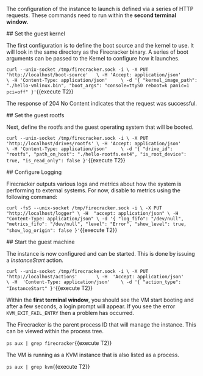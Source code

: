 The configuration of the instance to launch is defined via a series of HTTP requests. These commands need to run within the **second terminal window**.

## Set the guest kernel

The first configuration is to define the boot source and the kernel to use. It will look in the same directory as the Firecracker binary. A series of boot arguments can be passed to the Kernel to configure how it launches.

`curl --unix-socket /tmp/firecracker.sock -i \
    -X PUT 'http://localhost/boot-source'   \
    -H 'Accept: application/json'           \
    -H 'Content-Type: application/json'     \
    -d '{
        "kernel_image_path": "./hello-vmlinux.bin",
        "boot_args": "console=ttyS0 reboot=k panic=1 pci=off"
    }'`{{execute T2}}

The response of 204 No Content indicates that the request was successful.

## Set the guest rootfs

Next, define the rootfs and the guest operating system that will be booted.

`curl --unix-socket /tmp/firecracker.sock -i \
    -X PUT 'http://localhost/drives/rootfs' \
    -H 'Accept: application/json'           \
    -H 'Content-Type: application/json'     \
    -d '{
        "drive_id": "rootfs",
        "path_on_host": "./hello-rootfs.ext4",
        "is_root_device": true,
        "is_read_only": false
    }'`{{execute T2}}

## Configure Logging

Firecracker outputs various logs and metrics about how the system is performing to external systems. For now, disable to metrics using the following command: 

`curl -fsS --unix-socket /tmp/firecracker.sock -i \
    -X PUT "http://localhost/logger" \
    -H  "accept: application/json" \
    -H  "Content-Type: application/json" \
    -d '{
           "log_fifo": "/dev/null",
           "metrics_fifo": "/dev/null",
           "level": "Error",
           "show_level": true,
           "show_log_origin": false
    }'`{{execute T2}}

## Start the guest machine

The instance is now configured and can be started. This is done by issuing a _InstanceStart_ action.

`curl --unix-socket /tmp/firecracker.sock -i \
    -X PUT 'http://localhost/actions'       \
    -H  'Accept: application/json'          \
    -H  'Content-Type: application/json'    \
    -d '{
        "action_type": "InstanceStart"
     }'`{{execute T2}}

Within the **first terminal window**, you should see the VM start booting and after a few seconds, a login prompt will appear. If you see the error `KVM_EXIT_FAIL_ENTRY` then a problem has occurred. 

The Firecracker is the parent process ID that will manage the instance. This can be viewed within the process tree.

`ps aux | grep firecracker`{{execute T2}}

The VM is running as a KVM instance that is also listed as a process.

`ps aux | grep kvm`{{execute T2}}